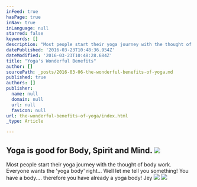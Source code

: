 ```yaml
---
inFeed: true
hasPage: true
inNav: true
inLanguage: null
starred: false
keywords: []
description: "Most people start their yoga journey with the thought of body work. Everyone wants the 'yoga body' right... Well let me tell you something! You have a body.... therefore you have already a yoga body! Jey\_ "
datePublished: '2016-03-23T10:48:36.954Z'
dateModified: '2016-03-23T10:48:28.684Z'
title: "Yoga's Wonderful Benefits"
author: []
sourcePath: _posts/2016-03-06-the-wonderful-benefits-of-yoga.md
published: true
authors: []
publisher:
  name: null
  domain: null
  url: null
  favicon: null
url: the-wonderful-benefits-of-yoga/index.html
_type: Article

---
```

## Yoga is good for Body, Spirit and Mind. ![](https://s3-us-west-2.amazonaws.com/the-grid-img/p/82e754d930c09584f48751ab4c651fd438e8ca7a.jpg)

Most people start their yoga journey with the thought of body work. Everyone wants the 'yoga body' right... Well let me tell you something! You have a body.... therefore you have already a yoga body! Jey  ![](https://imgflo.herokuapp.com/graph/vahj1ThiexotieMo/fa0026ac93cd2b45727dda8fde385382/croprotate.png?cropheight=1083&cropwidth=1000&degrees=0&input=https%3A%2F%2Fthe-grid-user-content.s3-us-west-2.amazonaws.com%2F3d3d8cd1-be87-4127-b62a-d5ad0b9a7560.png&x=0&y=16)
![](https://the-grid-user-content.s3-us-west-2.amazonaws.com/4274f459-9f00-4d7f-9fbe-0165bbf50a52.jpg)